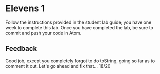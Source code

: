 # Elevens 1

Follow the instructions provided in the student lab guide; you have one week to complete this lab. Once you have completed the lab, be sure to commit and push your code in Atom.

## Feedback
Good job, except you completely forgot to do toString, going so far as to comment it out. Let's go ahead and fix that...
18/20
